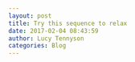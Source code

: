 ```yaml
---
layout: post
title: Try this sequence to relax
date: 2017-02-04 08:43:59
author: Lucy Tennyson
categories: Blog
---
```

